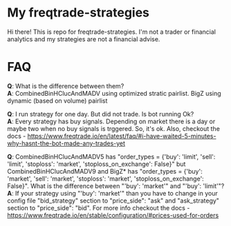 # My freqtrade-strategies

Hi there!
This is repo for freqtrade-strategies. I'm not a trader or financial analytics and my strategies are not a financial advise.

# FAQ

 **Q**: What is the difference between them?  
 **A**: CombinedBinHClucAndMADV using optimized stratic pairlist. BigZ using dynamic (based on volume) pairlist

 **Q**: I run strategy for one day. But did not trade. Is bot running Ok?  
 **A**: Every strategy has buy signals. Depending on market there is a day or maybe two when no buy signals is trggered. So, it's ok. Also, checkout the docs - https://www.freqtrade.io/en/latest/faq/#i-have-waited-5-minutes-why-hasnt-the-bot-made-any-trades-yet  
 
 **Q**: CombinedBinHClucAndMADV5 has "order_types = {'buy': 'limit', 'sell': 'limit', 'stoploss': 'market', 'stoploss_on_exchange': False}" but CombinedBinHClucAndMADV9 and BigZ* has "order_types = {'buy': 'market', 'sell': 'market', 'stoploss': 'market', 'stoploss_on_exchange': False}". What is the difference between "'buy': 'market'" and "'buy': 'limit'"?  
 **A**: If your strategy using "'buy': 'market'" than you have to change in your config file "bid_strategy" section to "price_side": "ask" and "ask_strategy" section to "price_side": "bid". For more info checkout the docs - https://www.freqtrade.io/en/stable/configuration/#prices-used-for-orders
 
 
